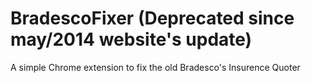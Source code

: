 BradescoFixer (Deprecated since may/2014 website's update)
=============

A simple Chrome extension to fix the old Bradesco's Insurence Quoter

